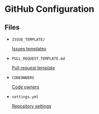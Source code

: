 GitHub Configuration
====================


Files
-----

- `ISSUE_TEMPLATE/`

  [Issues templates][issue-templates]

- `PULL_REQUEST_TEMPLATE.md`

  [Pull request template][pr-template]

- `CODEOWNERS`

  [Code owners][code-owners]

- `settings.yml`

  [Repository settings][settings]


[issue-templates]: https://docs.github.com/en/communities/using-templates-to-encourage-useful-issues-and-pull-requests/configuring-issue-templates-for-your-repository
[pr-template]: https://docs.github.com/en/communities/using-templates-to-encourage-useful-issues-and-pull-requests/creating-a-pull-request-template-for-your-repository
[code-owners]: https://docs.github.com/en/repositories/managing-your-repositorys-settings-and-features/customizing-your-repository/about-code-owners
[settings]: https://github.com/apps/settings
